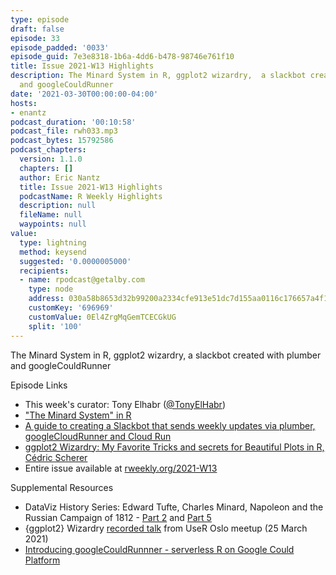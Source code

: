 ```yaml
---
type: episode
draft: false
episode: 33
episode_padded: '0033'
episode_guid: 7e3e8318-1b6a-4dd6-b478-98746e761f10
title: Issue 2021-W13 Highlights
description: The Minard System in R, ggplot2 wizardry,  a slackbot created with plumber
  and googleCouldRunner
date: '2021-03-30T00:00:00-04:00'
hosts:
- enantz
podcast_duration: '00:10:58'
podcast_file: rwh033.mp3
podcast_bytes: 15792586
podcast_chapters:
  version: 1.1.0
  chapters: []
  author: Eric Nantz
  title: Issue 2021-W13 Highlights
  podcastName: R Weekly Highlights
  description: null
  fileName: null
  waypoints: null
value:
  type: lightning
  method: keysend
  suggested: '0.0000005000'
  recipients:
  - name: rpodcast@getalby.com
    type: node
    address: 030a58b8653d32b99200a2334cfe913e51dc7d155aa0116c176657a4f1722677a3
    customKey: '696969'
    customValue: 0El4ZrgMqGemTCECGkUG
    split: '100'
---
```

The Minard System in R, ggplot2 wizardry, a slackbot created with plumber and googleCouldRunner

Episode Links

-   This week's curator: Tony Elhabr (<a href="https://twitter.com/tonyelhabr" rel="nofollow">@TonyElHabr</a>)
-   <a href="http://minard.schochastics.net/" rel="nofollow">"The Minard System" in R</a>
-   <a href="https://code.markedmondson.me/googleCloudRunner/articles/usecase-slackbot-google-analytics.html" rel="nofollow">A guide to creating a Slackbot that sends weekly updates via plumber, googleCloudRunner and Cloud Run</a>
-   <a href="https://www.cedricscherer.com/slides/useR2021.pdf" rel="nofollow">ggplot2 Wizardry: My Favorite Tricks and secrets for Beautiful Plots in R, Cédric Scherer</a>
-   Entire issue available at <a href="https://rweekly.org/2021-W13.html" rel="nofollow">rweekly.org/2021-W13</a>

Supplemental Resources

-   DataViz History Series: Edward Tufte, Charles Minard, Napoleon and the Russian Campaign of 1812 - <a href="https://datavizblog.com/2013/05/18/dataviz-history-edward-tufte-charles-minard-napoleon-and-the-russian-campaign-of-1812-part-2" rel="nofollow">Part 2</a> and <a href="https://datavizblog.com/2013/05/26/dataviz-history-charles-minards-flow-map-of-napoleons-russian-campaign-of-1812-part-5" rel="nofollow">Part 5</a>
-   {ggplot2} Wizardry <a href="https://www.youtube.com/watch?v=5KHvEXYtnOo" rel="nofollow">recorded talk</a> from UseR Oslo meetup (25 March 2021)
-   <a href="https://code.markedmondson.me/googleCloudRunner-intro/" rel="nofollow">Introducing googleCouldRunnner - serverless R on Google Could Platform</a>
